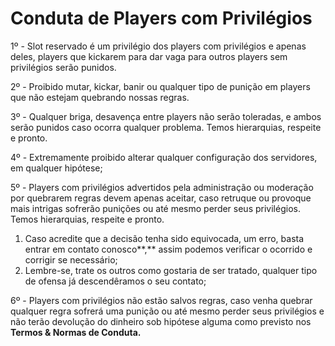 # Conduta de Players com Privilégios

1º - Slot reservado é um privilégio dos players com privilégios e apenas deles, players que kickarem para dar vaga para outros players sem privilégios serão punidos.

2º - Proibido mutar, kickar, banir ou qualquer tipo de punição em players que não estejam quebrando nossas regras.

3º - Qualquer briga, desavença entre players não serão toleradas, e ambos serão punidos caso ocorra qualquer problema. Temos hierarquias, respeite e pronto.

4º - Extremamente proibido alterar qualquer configuração dos servidores, em qualquer hipótese;

5º - Players com privilégios advertidos pela administração ou moderação por quebrarem regras devem apenas aceitar, caso retruque ou provoque mais intrigas sofrerão punições ou até mesmo perder seus privilégios. Temos hierarquias, respeite e pronto.

1. Caso acredite que a decisão tenha sido equivocada, um erro, basta entrar em contato conosco**,** assim podemos verificar o ocorrido e corrigir se necessário;
2. Lembre-se, trate os outros como gostaria de ser tratado, qualquer tipo de ofensa já descendêramos o seu contato; 

6º - Players com privilégios não estão salvos regras, caso venha quebrar qualquer regra sofrerá uma punição ou até mesmo perder seus privilégios e não terão devolução do dinheiro sob hipótese alguma como previsto nos **Termos & Normas de Conduta.**

